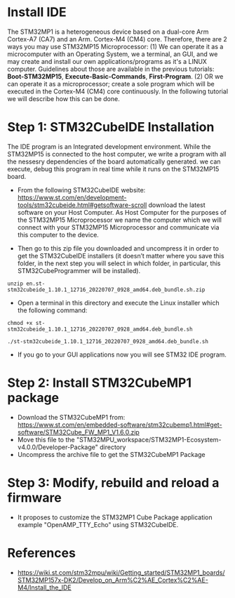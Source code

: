 # Install IDE

The STM32MP1 is a heterogeneous device based on a dual-core Arm Cortex-A7 (CA7) and an Arm. Cortex-M4 (CM4) core. Therefore, there are 2 ways you may use STM32MP15 Microprocessor:
(1) We can operate it as a microcomputer with an Operating System, we a terminal, an GUI, and we may create and install our own applications/programs as it's a LINUX computer. Guidelines about those are available in the previous tutorials: **Boot-STM32MP15**, **Execute-Basic-Commands**, **First-Program**.
(2) OR we can operate it as a microprocessor; create a sole program which will be executed in the Cortex-M4 (CM4) core continuously. In the following tutorial we will describe how this can be done.

# Step 1: STM32CubeIDE Installation

The IDE program is an Integrated development environment. While the STM32MP15 is connected to the host computer, we write a program with all the nessesry dependencies of the board automatically generated. we can execute, debug this program in real time while it runs on the STM32MP15 board.

- From the following STM32CubeIDE website: https://www.st.com/en/development-tools/stm32cubeide.html#getsoftware-scroll download the latest software on your Host Computer. As Host Computer for the purposes of the STM32MP15 Microprocessor we name the computer which we will connect with your STM32MP15 Microprocessor and communicate via this computer to the device.

- Then go to this zip file you downloaded and uncompress it in order to get the STM32CubeIDE installers (it doesn’t matter where you save this folder, in the next step you will select in which folder, in particular, this STM32CubeProgrammer will be installed).  

`unzip en.st-stm32cubeide_1.10.1_12716_20220707_0928_amd64.deb_bundle.sh.zip`

- Open a terminal in this directory and execute the Linux installer which the following command:  

`chmod +x st-stm32cubeide_1.10.1_12716_20220707_0928_amd64.deb_bundle.sh`  

`./st-stm32cubeide_1.10.1_12716_20220707_0928_amd64.deb_bundle.sh`

- If you go to your GUI applications now you will see STM32 IDE program.

# Step 2: Install STM32CubeMP1 package

- Download the STM32CubeMP1 from: https://www.st.com/en/embedded-software/stm32cubemp1.html#get-software/STM32Cube_FW_MP1_V1.6.0.zip
- Move this file to the "STM32MPU_workspace/STM32MP1-Ecosystem-v4.0.0/Developer-Package" directory 
- Uncompress the archive file to get the STM32CubeMP1 Package

# Step 3: Modify, rebuild and reload a firmware
- It proposes to customize the STM32MP1 Cube Package application example "OpenAMP_TTY_Echo" using STM32CubeIDE.



# References
- https://wiki.st.com/stm32mpu/wiki/Getting_started/STM32MP1_boards/STM32MP157x-DK2/Develop_on_Arm%C2%AE_Cortex%C2%AE-M4/Install_the_IDE

